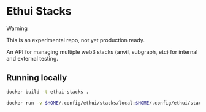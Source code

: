 # Ethui Stacks

> [!WARNING]
> This is an experimental repo, not yet production ready.

An API for managing multiple web3 stacks (anvil, subgraph, etc) for internal and external testing.

## Running locally

```bash
docker build -t ethui-stacks .

docker run -v $HOME/.config/ethui/stacks/local:$HOME/.config/ethui/stacks/local -e DATA_ROOT:$HOME/.config/ethui/stacks/local -v /var/run/docker.sock:/var/run/docker.sock --init -p 4000:4000 --name=ethui-stacks ethui-stacks
```
